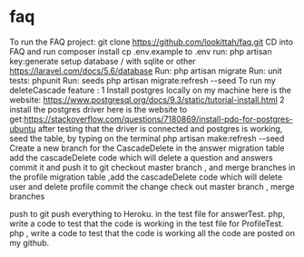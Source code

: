 # faq
To run the FAQ project:
git clone https://github.com/lookittah/faq.git
CD into FAQ and run composer install
cp .env.example to .env
run: php artisan key:generate
setup database / with sqlite or other https://laravel.com/docs/5.6/database
Run: php artisan migrate
Run: unit tests: phpunit
Run: seeds php artisan migrate:refresh --seed
To run my deleteCascade feature :
1 Install postgres locally on my machine
here is the website: https://www.postgresql.org/docs/9.3/static/tutorial-install.html
2 install the postgres driver 
here is the website to get:https://stackoverflow.com/questions/7180869/install-pdo-for-postgres-ubuntu
after testing that the driver is connected and postgres is working,
seed the table, by typing on the terminal php artisan make:refresh --seed
Create a new branch for the CascadeDelete
in the answer migration table add the cascadeDelete code which will delete
a question and answers
commit it and push it to git
checkout master branch , and merge branches
in the profile migration table ,add the cascadeDelete code which will delete user and delete 
profile commit the change
check out master branch , merge branches 

push to git
push everything to Heroku.
in the test file for answerTest. php, write a code to test that the code is working 
in the test file for ProfileTest. php , write a code to test that the code is working
all the code are posted on my github.
